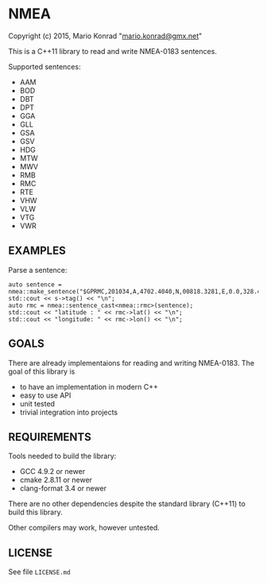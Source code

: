 NMEA
====

Copyright (c) 2015, Mario Konrad "mario.konrad@gmx.net"

This is a C++11 library to read and write NMEA-0183 sentences.

Supported sentences:
- AAM
- BOD
- DBT
- DPT
- GGA
- GLL
- GSA
- GSV
- HDG
- MTW
- MWV
- RMB
- RMC
- RTE
- VHW
- VLW
- VTG
- VWR

EXAMPLES
--------

Parse a sentence:

	auto sentence = nmea::make_sentence("$GPRMC,201034,A,4702.4040,N,00818.3281,E,0.0,328.4,260807,0.6,E,A*17");
	std::cout << s->tag() << "\n";
	auto rmc = nmea::sentence_cast<nmea::rmc>(sentence);
	std::cout << "latitude : " << rmc->lat() << "\n";
	std::cout << "longitude: " << rmc->lon() << "\n";

GOALS
-----

There are already implementaions for reading and writing NMEA-0183.
The goal of this library is
- to have an implementation in modern C++
- easy to use API
- unit tested
- trivial integration into projects

REQUIREMENTS
------------

Tools needed to build the library:
- GCC 4.9.2 or newer
- cmake 2.8.11 or newer
- clang-format 3.4 or newer

There are no other dependencies despite the standard library (C++11)
to build this library.

Other compilers may work, however untested.

LICENSE
-------

See file ```LICENSE.md```

